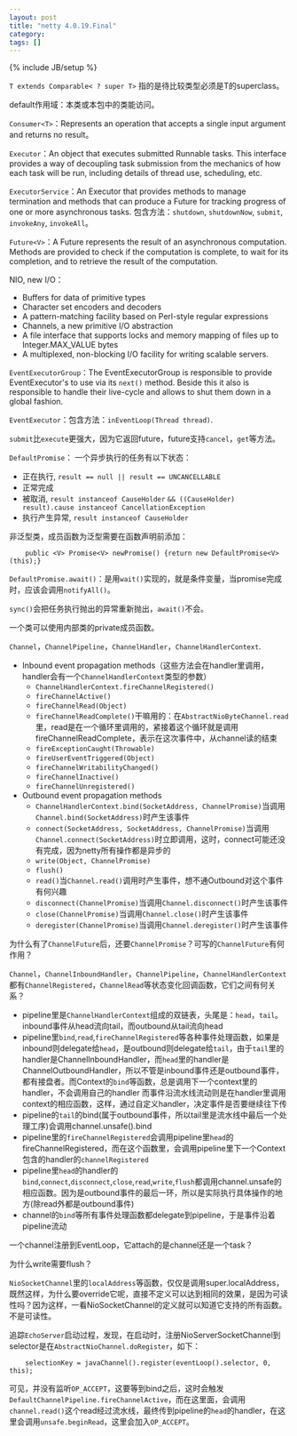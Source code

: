 ```yaml
---
layout: post
title: "netty 4.0.19.Final"
category: 
tags: []
---
```

{% include JB/setup %}

`T extends Comparable< ? super T>` 指的是待比较类型必须是T的superclass。

default作用域：本类或本包中的类能访问。

`Consumer<T>`：Represents an operation that accepts a single input argument and returns no result。

`Executor`：An object that executes submitted Runnable tasks. This interface provides a way of decoupling task submission from the mechanics of how each task will be run, including details of thread use, scheduling, etc.

`ExecutorService`：An Executor that provides methods to manage termination and methods that can produce a Future for tracking progress of one or more asynchronous tasks.
包含方法：`shutdown`, `shutdownNow`, `submit`, `invokeAny`, `invokeAll`。

`Future<V>`：A Future represents the result of an asynchronous computation. Methods are provided to check if the computation is complete, to wait for its completion, and to retrieve the result of the computation.

NIO, new I/O：

* Buffers for data of primitive types
* Character set encoders and decoders
* A pattern-matching facility based on Perl-style regular expressions
* Channels, a new primitive I/O abstraction
* A file interface that supports locks and memory mapping of files up to Integer.MAX_VALUE bytes
* A multiplexed, non-blocking I/O facility for writing scalable servers.

`EventExecutorGroup`：The EventExecutorGroup is responsible to provide EventExecutor's to use via its `next()` method. Beside this it also is responsible to handle their live-cycle and allows to shut them down in a global fashion.

`EventExecutor`：包含方法：`inEventLoop(Thread thread)`.

`submit`比`execute`更强大，因为它返回future，future支持`cancel`，`get`等方法。

`DefaultPromise`： 一个异步执行的任务有以下状态：

* 正在执行, `result == null || result == UNCANCELLABLE`
* 正常完成
* 被取消, `result instanceof CauseHolder`
         `&& ((CauseHolder) result).cause instanceof CancellationException`
* 执行产生异常, `result instanceof CauseHolder`

非泛型类，成员函数为泛型需要在函数声明前添加<V>：
        
        public <V> Promise<V> newPromise() {return new DefaultPromise<V>(this);}
        
`DefaultPromise.await()`：是用`wait()`实现的，就是条件变量，当promise完成时，应该会调用`notifyAll()`。

`sync()`会把任务执行抛出的异常重新抛出，`await()`不会。

一个类可以使用内部类的private成员函数。

`Channel`，`ChannelPipeline`，`ChannelHandler`，`ChannelHandlerContext`.

* Inbound event propagation methods（这些方法会在handler里调用，handler会有一个`ChannelHandlerContext`类型的参数）
  * `ChannelHandlerContext.fireChannelRegistered()`
  * `fireChannelActive()`
  * `fireChannelRead(Object)`
  * `fireChannelReadComplete()`干嘛用的：在`AbstractNioByteChannel.read`里，read是在一个循环里调用的，紧接着这个循环就是调用fireChannelReadComplete，表示在这次事件中，从channel读的结束
  * `fireExceptionCaught(Throwable)`
  * `fireUserEventTriggered(Object)`
  * `fireChannelWritabilityChanged()`
  * `fireChannelInactive()`
  * `fireChannelUnregistered()`
* Outbound event propagation methods
  * `ChannelHandlerContext.bind(SocketAddress, ChannelPromise)`当调用`Channel.bind(SocketAddress)`时产生该事件
  * `connect(SocketAddress, SocketAddress, ChannelPromise)`当调用`Channel.connect(SocketAddress)`时立即调用，这时，connect可能还没有完成，因为netty所有操作都是异步的
  * `write(Object, ChannelPromise)`
  * `flush()`
  * `read()`当`Channel.read()`调用时产生事件，想不通Outbound对这个事件有何兴趣
  * `disconnect(ChannelPromise)`当调用`Channel.disconnect()`时产生该事件
  * `close(ChannelPromise)`当调用`Channel.close()`时产生该事件
  * `deregister(ChannelPromise)`当调用`Channel.deregister()`时产生该事件
  
为什么有了`ChannelFuture`后，还要`ChannelPromise`？可写的`ChannelFuture`有何作用？

`Channel`，`ChannelInboundHandler`，`ChannelPipeline`，`ChannelHandlerContext`都有`ChannelRegistered`，`ChannelRead`等状态变化回调函数，它们之间有何关系？

* pipeline里是`ChannelHandlerContext`组成的双链表，头尾是：`head`，`tail`。inbound事件从head流向tail，而outbound从tail流向head
* pipeline里`bind`,`read`,`fireChannelRegistered`等各种事件处理函数，如果是inbound则delegate给`head`，是outbound则delegate给`tail`，由于`tail`里的handler是ChannelInboundHandler，而`head`里的handler是ChannelOutboundHandler，所以不管是inbound事件还是outbound事件，都有接盘者。而Context的`bind`等函数，总是调用下一个context里的handler，不会调用自己的handler
而事件沿流水线流动则是在handler里调用context的相应函数，这样，通过自定义handler，决定事件是否要继续往下传
* pipeline的`tail`的bind(属于outbound事件，所以tail里是流水线中最后一个处理工序)会调用channel.unsafe().bind
* pipeline里的`fireChannelRegistered`会调用pipeline里`head`的fireChannelRegistered，而在这个函数里，会调用pipeline里下一个Context包含的handler的`channelRegistered`
* pipeline里`head`的handler的`bind`,`connect`,`disconnect`,`close`,`read`,`write`,`flush`都调用channel.unsafe的相应函数。因为是outbound事件的最后一环，所以是实际执行具体操作的地方(除read外都是outbound事件)
* channel的`bind`等所有事件处理函数都delegate到pipeline，于是事件沿着pipeline流动

一个channel注册到EventLoop，它attach的是channel还是一个task？

为什么write需要flush？

`NioSocketChannel`里的`localAddress`等函数，仅仅是调用super.localAddress，既然这样，为什么要override它呢，直接不定义可以达到相同的效果，是因为可读性吗？因为这样，一看NioSocketChannel的定义就可以知道它支持的所有函数。不是可读性。

追踪`EchoServer`启动过程，发现，在启动时，注册NioServerSocketChannel到selector是在`AbstractNioChannel.doRegister`，如下：
        
        selectionKey = javaChannel().register(eventLoop().selector, 0, this);
可见，并没有监听`OP_ACCEPT`，这要等到bind之后，这时会触发`DefaultChannelPipeline.fireChannelActive`，而在这里面，会调用`channel.read()`这个read经过流水线，最终传到pipeline的`head`的handler，在这里会调用`unsafe.beginRead`，这里会加入`OP_ACCEPT`。
